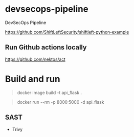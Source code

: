 # devsecops-pipeline
DevSecOps Pipeline

https://github.com/ShiftLeftSecurity/shiftleft-python-example

## Run Github actions locally
https://github.com/nektos/act


# Build and run 

> docker image build -t api_flask .

> docker run --rm -p 8000:5000 -d api_flask

## SAST

- Trivy

